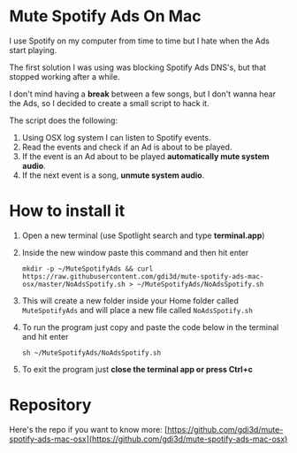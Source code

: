 # Mute Spotify Ads On Mac
I use Spotify on my computer from time to time but I hate when the Ads start playing.

The first solution I was using was blocking Spotify Ads DNS's, but that stopped working after a while.

I don't mind having a **break** between a few songs, but I don't wanna hear the Ads, so I decided to create a small script to hack it.

The script does the following:

1. Using OSX log system I can listen to Spotify events.
2. Read the events and check if an Ad is about to be played.
3. If the event is an Ad about to be played **automatically mute system audio**.
4. If the next event is a song, **unmute system audio**.

# How to install it

1. Open a new terminal (use Spotlight search and type **terminal.app**)
2. Inside the new window paste this command and then hit enter 
  
    ```
    mkdir -p ~/MuteSpotifyAds && curl https://raw.githubusercontent.com/gdi3d/mute-spotify-ads-mac-osx/master/NoAdsSpotify.sh > ~/MuteSpotifyAds/NoAdsSpotify.sh
    ```

3. This will create a new folder inside your Home folder called `MuteSpotifyAds` and will place a new file called `NoAdsSpotify.sh`
4. To run the program just copy and paste the code below in the terminal and hit enter 
    
    ```
    sh ~/MuteSpotifyAds/NoAdsSpotify.sh
    ```

5. To exit the program just **close the terminal app or press Ctrl+c**

# Repository
Here's the repo if you want to know more:
[https://github.com/gdi3d/mute-spotify-ads-mac-osx](https://github.com/gdi3d/mute-spotify-ads-mac-osx)

